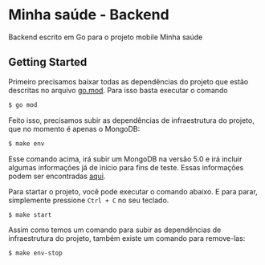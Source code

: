 # Minha saúde - Backend

Backend escrito em Go para o projeto mobile Minha saúde

## Getting Started

Primeiro precisamos baixar todas as dependências do projeto que estão descritas no arquivo [go.mod](go.mod). Para isso basta executar o comando

```sh
$ go mod
```

Feito isso, precisamos subir as dependências de infraestrutura do projeto, que no momento é apenas o MongoDB:

```sh
$ make env
```

Esse comando acima, irá subir um MongoDB na versão 5.0 e irá incluir algumas informações já de início para fins de teste. Essas informações podem ser encontradas [aqui](build/mongo-init.js).

Para startar o projeto, você pode executar o comando abaixo. E para parar, simplemente pressione `Ctrl + C` no seu teclado.

```sh
$ make start
```

Assim como temos um comando para subir as dependências de infraestrutura do projeto, também existe um comando para remove-las:

```sh
$ make env-stop
```

